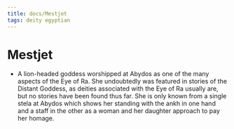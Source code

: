 ```yaml
---
title: docs/Mestjet
tags: deity egyptian
---
```


# Mestjet
- A lion-headed goddess worshipped at Abydos as one of the many aspects of the Eye of Ra. She undoubtedly was featured in stories of the Distant Goddess, as deities associated with the Eye of Ra usually are, but no stories have been found thus far. She is only known from a single stela at Abydos which shows her standing with the ankh in one hand and a staff in the other as a woman and her daughter approach to pay her homage.